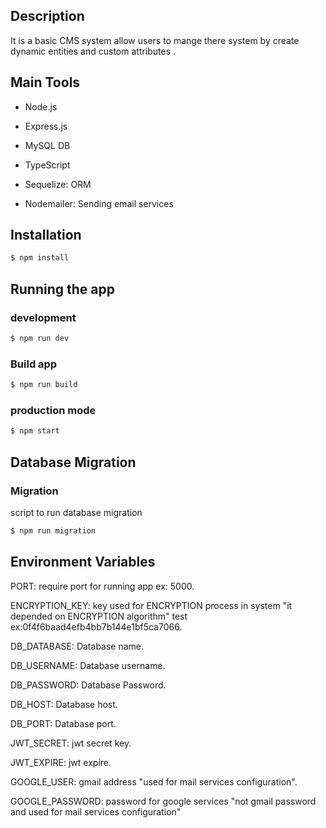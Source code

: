 ## Description

It is a basic CMS system allow users to mange there system by create dynamic entities and custom attributes .

## Main Tools

- Node.js

- Express.js

- MySQL DB

- TypeScript

- Sequelize: ORM

- Nodemailer: Sending email services

## Installation

```bash
$ npm install
```

## Running the app

### development

```bash
$ npm run dev
```

### Build app

```bash
$ npm run build
```

### production mode

```bash
$ npm start
```

## Database Migration

### Migration

script to run database migration

```bash
$ npm run migration
```

## Environment Variables

PORT: require port for running app ex: 5000.

ENCRYPTION_KEY: key used for ENCRYPTION process in system "it depended on ENCRYPTION algorithm"
test ex:0f4f6baad4efb4bb7b144e1bf5ca7066.

DB_DATABASE: Database name.

DB_USERNAME: Database username.

DB_PASSWORD: Database Password.

DB_HOST: Database host.

DB_PORT: Database port.

JWT_SECRET: jwt secret key.

JWT_EXPIRE: jwt expire.

GOOGLE_USER: gmail address "used for mail services configuration".

GOOGLE_PASSWORD: password for google services "not gmail password and used for mail services configuration"
